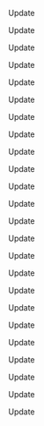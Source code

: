 Update

Update

Update

Update

Update

Update

Update

Update

Update

Update

Update

Update

Update

Update

Update

Update

Update

Update

Update

Update

Update

Update

Update

Update

